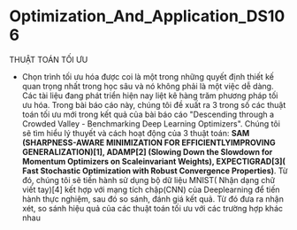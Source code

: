 # Optimization_And_Application_DS106
THUẬT TOÁN TỐI ƯU

- Chọn trình tối ưu hóa được coi là một trong những quyết định thiết
kế quan trọng nhất trong học sâu và nó không phải là một việc dễ
dàng. Các tài liệu đang phát triển hiện nay liệt kê hàng trăm phương
pháp tối ưu hóa. Trong bài báo cáo này, chúng tôi đề xuất ra 3 trong
số các thuật toán tối ưu mới trong kết quả của bài báo cáo "Descending through a Crowded Valley - Benchmarking Deep Learning
Optimizers". Chúng tôi sẽ tìm hiểu lý thuyết và cách hoạt động của
3 thuật toán: **SAM (SHARPNESS-AWARE MINIMIZATION FOR
EFFICIENTLYIMPROVING GENERALIZATION)[1], ADAMP[2]
(Slowing Down the Slowdown for Momentum Optimizers on Scaleinvariant Weights), EXPECTIGRAD[3]( Fast Stochastic Optimization
with Robust Convergence Properties)**. Từ đó, chúng tôi sẽ tiến hành
sử dụng bộ dữ liệu MNIST( Nhận dạng chữ viết tay)[4] kết hợp với
mạng tích chập(CNN) của Deeplearning để tiến hành thực nghiệm,
sau đó so sánh, đánh giá kết quả. Từ đó đưa ra nhận xét, so sánh
hiệu quả của các thuật toán tối ưu với các trường hợp khác nhau
